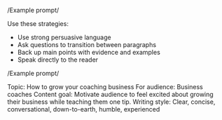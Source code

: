 /Example prompt/

Use these strategies:
- Use strong persuasive language
- Ask questions to transition between paragraphs
- Back up main points with evidence and examples
- Speak directly to the reader


/Example prompt/

Topic: How to grow your coaching business
For audience: Business coaches
Content goal: Motivate audience to feel excited about growing their business while teaching them one tip.
Writing style: Clear, concise, conversational, down-to-earth, humble, experienced